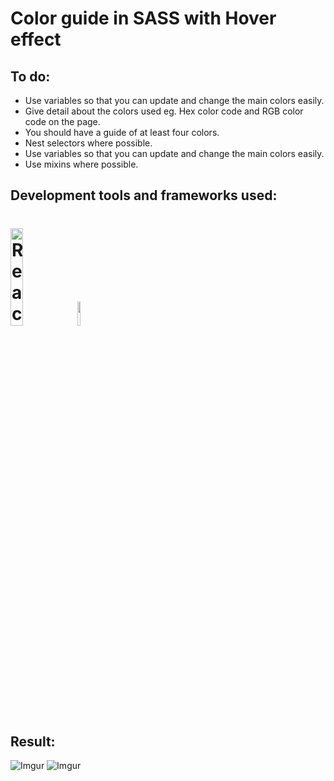 # Color guide in SASS with Hover effect


## To do:
* Use variables so that you can update and change the main colors easily.
* Give detail about the colors used eg. Hex color code and RGB color code on the page.
* You should have a guide of at least four colors.
* Nest selectors where possible.
* Use variables so that you can update and change the main colors easily.
* Use mixins where possible.

## Development tools and frameworks used:
<h1>
<img src="https://imgur.com/T1TApg1.png" alt="React" width="20%">
<img src="https://imgur.com/plyrZV7.png" alt="React" width="10%">
</h1>

## Result:
![Imgur](https://i.imgur.com/Y5V6BTd.png?1)
![Imgur](https://i.imgur.com/GaZgGso.jpg)
